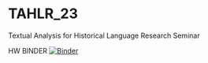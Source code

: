 # TAHLR_23
Textual Analysis for Historical Language Research Seminar 

HW BINDER
[![Binder](https://mybinder.org/badge_logo.svg)](https://mybinder.org/v2/gh/KJTDHISAW/TAHLR_23.git/HEAD)
